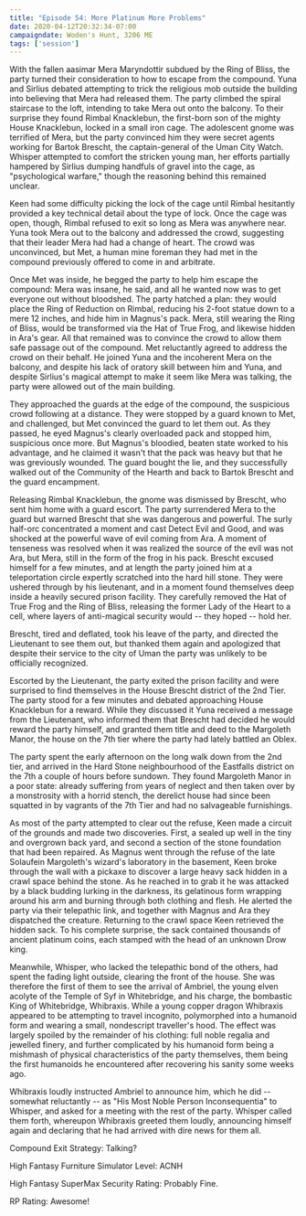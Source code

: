 ```yaml
---
title: "Episode 54: More Platinum More Problems"
date: 2020-04-12T20:32:34-07:00
campaigndate: Woden's Hunt, 3206 ME
tags: ['session']
---
```


With the fallen aasimar Mera Maryndottir subdued by the Ring of Bliss, the party turned their
consideration to how to escape from the compound. Yuna and Sirlius debated attempting to trick the
religious mob outside the building into believing that Mera had released them. The party climbed the
spiral staircase to the loft, intending to take Mera out onto the balcony. To their surprise they
found Rimbal Knacklebun, the first-born son of the mighty House Knacklebun, locked in a small iron
cage. The adolescent gnome was terrified of Mera, but the party convinced him they were secret
agents working for Bartok Brescht, the captain-general of the Uman City Watch. Whisper attempted to
comfort the stricken young man, her efforts partially hampered by Sirlius dumping handfuls of gravel
into the cage, as "psychological warfare," though the reasoning behind this remained unclear.

Keen had some difficulty picking the lock of the cage until Rimbal hesitantly provided a key
technical detail about the type of lock. Once the cage was open, though, Rimbal refused to exit so
long as Mera was anywhere near. Yuna took Mera out to the balcony and addressed the crowd,
suggesting that their leader Mera had had a change of heart. The crowd was unconvinced, but Met, a
human mine foreman they had met in the compound previously offered to come in and arbitrate.

Once Met was inside, he begged the party to help him escape the compound: Mera was insane, he said,
and all he wanted now was to get everyone out without bloodshed. The party hatched a plan: they
would place the Ring of Reduction on Rimbal, reducing his 2-foot statue down to a mere 12 inches,
and hide him in Magnus's pack. Mera, still wearing the Ring of Bliss, would be transformed via the
Hat of True Frog, and likewise hidden in Ara's gear. All that remained was to convince the crowd to
allow them safe passage out of the compound. Met reluctantly agreed to address the crowd on their
behalf. He joined Yuna and the incoherent Mera on the balcony, and despite his lack of oratory skill
between him and Yuna, and despite Sirlius's magical attempt to make it seem like Mera was talking,
the party were allowed out of the main building.

They approached the guards at the edge of the compound, the suspicious crowd following at a
distance. They were stopped by a guard known to Met, and challenged, but Met convinced the guard to
let them out. As they passed, he eyed Magnus's clearly overloaded pack and stopped him, suspicious 
once more. But Magnus's bloodied, beaten state worked to his advantage, and he claimed it wasn't
that the pack was heavy but that he was greviously wounded. The guard bought the lie, and they
successfully walked out of the Community of the Hearth and back to Bartok Brescht and the guard
encampment.

Releasing Rimbal Knacklebun, the gnome was dismissed by Brescht, who sent him home with a guard
escort. The party surrendered Mera to the guard but warned Brescht that she was dangerous and
powerful. The surly half-orc concentrated a moment and cast Detect Evil and Good, and was shocked at
the powerful wave of evil coming from Ara. A moment of tenseness was resolved when it was realized
the source of the evil was not Ara, but Mera, still in the form of the frog in his pack. Brescht
excused himself for a few minutes, and at length the party joined him at a teleportation circle
expertly scratched into the hard hill stone. They were ushered through by his lieutenant, and in a
moment found themselves deep inside a heavily secured prison facility. They carefully removed the
Hat of True Frog and the Ring of Bliss, releasing the former Lady of the Heart to a cell, where
layers of anti-magical security would -- they hoped -- hold her.

Brescht, tired and deflated, took his leave of the party, and directed the Lieutenant to see them
out, but thanked them again and apologized that despite their service to the city of Uman the party
was unlikely to be officially recognized.

Escorted by the Lieutenant, the party exited the prison facility and were surprised to
find themselves in the House Brescht district of the 2nd Tier. The party stood for a few minutes and 
debated approaching House Knacklebun for a reward. While they discussed it Yuna received a message
from the Lieutenant, who informed them that Brescht had decided he would reward the party himself,
and granted them title and deed to the Margoleth Manor, the house on the 7th tier where the party
had lately battled an Oblex.

The party spent the early afternoon on the long walk down from the 2nd tier, and arrived in the Hard
Stone neighbourhood of the Eastfalls district on the 7th a couple of hours before sundown. They
found Margoleth Manor in a poor state: already suffering from years of neglect and then taken over
by a monstrosity with a horrid stench, the derelict house had since been squatted in by vagrants of
the 7th Tier and had no salvageable furnishings.

As most of the party attempted to clear out the refuse, Keen made a circuit of the grounds and made
two discoveries. First, a sealed up well in the tiny and overgrown back yard, and second a section
of the stone foundation that had been repaired. As Magnus went through the refuse of the late
Solaufein Margoleth's wizard's laboratory in the basement, Keen broke through the wall with a
pickaxe to discover a large heavy sack hidden in a crawl space behind the stone. As he reached in to
grab it he was attacked by a black budding lurking in the darkness, its gelatinous form wrapping
around his arm and burning through both clothing and flesh. He alerted the party via their
telepathic link, and together with Magnus and Ara they dispatched the creature. Returning to the
crawl space Keen retrieved the hidden sack. To his complete surprise, the sack contained thousands
of ancient platinum coins, each stamped with the head of an unknown Drow king.

Meanwhile, Whisper, who lacked the telepathic bond of the others, had spent the fading light
outside, clearing the front of the house. She was therefore the first of them to see the arrival of
Ambriel, the young elven acolyte of the Temple of Syf in Whitebridge, and his charge, the bombastic
King of Whitebridge, Whibraxis. While a young copper dragon Whibraxis appeared to be attempting to
travel incognito, polymorphed into a humanoid form and wearing a small, nondescript traveller's
hood. The effect was largely spoiled by the remainder of his clothing: full noble regalia and
jewelled finery, and further complicated by his humanoid form being a mishmash of physical
characteristics of the party themselves, them being the first humanoids he encountered after
recovering his sanity some weeks ago.

Whibraxis loudly instructed Ambriel to announce him, which he did -- somewhat reluctantly -- as "His
Most Noble Person Inconsequentia" to Whisper, and asked for a meeting with the rest of the party.
Whisper called them forth, whereupon Whibraxis greeted them loudly, announcing himself again and
declaring that he had arrived with dire news for them all.

Compound Exit Strategy: Talking?

High Fantasy Furniture Simulator Level: ACNH

High Fantasy SuperMax Security Rating: Probably Fine.

RP Rating: Awesome!

